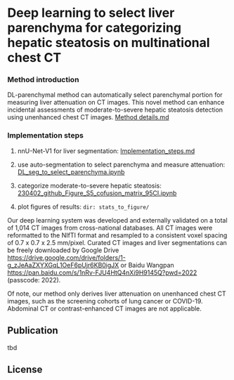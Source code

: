 # Deep learning to select liver parenchyma for categorizing hepatic steatosis on multinational chest CT

### Method introduction

DL-parenchymal method can automatically select parenchymal portion for measuring liver attenuation on CT images. This novel method can enhance incidental assessments of moderate-to-severe hepatic steatosis detection using unenhanced chest CT images. [Method details.md](documentation/Method_introduction.md)

### Implementation steps

1. nnU-Net-V1 for liver segmentation: [Implementation_steps.md](documentation/Implementation_steps.md)

2. use auto-segmentation to select parenchyma and measure attenuation: [DL_seg_to_select_parenchyma.ipynb](DL_seg_to_select_parenchyma.ipynb)

3. categorize moderate-to-severe hepatic steatosis: [230402_github_Figure_S5_cofusion_matrix_95CI.ipynb](stats_to_figure/230402_github_Figure_S5_cofusion_matrix_95CI.ipynb)  

4. plot figures of results: ```dir: stats_to_figure/ ```

Our deep learning system was developed and externally validated on a total of 1,014 CT images from cross-national databases. All CT images were reformatted to the NIfTI format and resampled to a consistent voxel spacing of 0.7 x 0.7 x 2.5 mm/pixel. Curated CT images and liver segmentations can be freely downloaded by Google Drive https://drive.google.com/drive/folders/1-g_zJeAaZXYXGqL1OeF6pUjr6KB0igJX or Baidu Wangpan https://pan.baidu.com/s/1nRv-FJU4HtQ4nXi9H9145Q?pwd=2022 (passcode: 2022). 

Of note, our method only derives liver attenuation on unenhanced chest CT images, such as the screening cohorts of lung cancer or COVID-19. Abdominal CT or contrast-enhanced CT images are not applicable.

## Publication

tbd

## License
